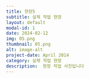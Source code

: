 ```yaml
---
title: 현장5
subtitle: 실제 작업 현장
layout: default
modal-id: 1
date: 2024-02-12
img: 05.png
thumbnail: 05.png
alt: image-alt
project-date: April 2014
category: 실제 작업 현장
description:  현장 작업 사진입니다
---
```

